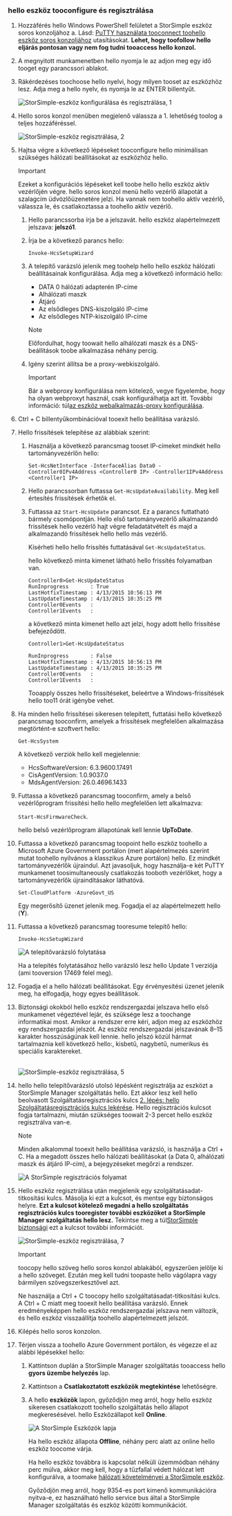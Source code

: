 <!--author=SharS last changed: 02/22/16-->

### <a name="tooconfigure-and-register-hello-device"></a>hello eszköz tooconfigure és regisztrálása
1. Hozzáférés hello Windows PowerShell felületet a StorSimple eszköz soros konzoljához a. Lásd: [PuTTY használata tooconnect toohello eszköz soros konzoljához](#use-putty-to-connect-to-the-device-serial-console) utasításokat. **Lehet, hogy toofollow hello eljárás pontosan vagy nem fog tudni tooaccess hello konzol.**
2. A megnyitott munkamenetben hello nyomja le az adjon meg egy idő tooget egy parancssori ablakot. 
3. Rákérdezéses toochoose hello nyelvi, hogy milyen tooset az eszközhöz lesz. Adja meg a hello nyelv, és nyomja le az ENTER billentyűt. 
   
    ![StorSimple-eszköz konfigurálása és regisztrálása, 1](./media/storsimple-configure-and-register-device-gov/HCS_RegisterYourDevice1-gov-include.png)
4. Hello soros konzol menüben megjelenő válassza a 1. lehetőség toolog a teljes hozzáféréssel. 
   
    ![StorSimple-eszköz regisztrálása, 2](./media/storsimple-configure-and-register-device-gov/HCS_RegisterYourDevice2-gov-include.png)
5. Hajtsa végre a következő lépéseket tooconfigure hello minimálisan szükséges hálózati beállításokat az eszközhöz hello.
   
   > [!IMPORTANT]
   > Ezeket a konfigurációs lépéseket kell toobe hello hello eszköz aktív vezérlőjén végre. hello soros konzol menü hello vezérlő állapotát a szalagcím üdvözlőüzenetére jelzi. Ha vannak nem toohello aktív vezérlő, válassza le, és csatlakoztassa a toohello aktív vezérlő.
   > 
   > 
   
   1. Hello parancssorba írja be a jelszavát. hello eszköz alapértelmezett jelszava: **jelszó1**.
   2. Írja be a következő parancs hello:
      
        `Invoke-HcsSetupWizard`
   3. A telepítő varázsló jelenik meg toohelp hello hello eszköz hálózati beállításainak konfigurálása. Adja meg a következő információ hello: 
      
      * DATA 0 hálózati adapterén IP-címe
      * Alhálózati maszk
      * Átjáró
      * Az elsődleges DNS-kiszolgáló IP-címe
      * Az elsődleges NTP-kiszolgáló IP-címe
      
      > [!NOTE]
      > Előfordulhat, hogy toowait hello alhálózati maszk és a DNS-beállítások toobe alkalmazása néhány percig. 
      > 
      > 
   4. Igény szerint állítsa be a proxy-webkiszolgáló.
      
      > [!IMPORTANT]
      > Bár a webproxy konfigurálása nem kötelező, vegye figyelembe, hogy ha olyan webproxyt használ, csak konfigurálhatja azt itt. További információ: túl[az eszköz webalkalmazás-proxy konfigurálása](../articles/storsimple/storsimple-configure-web-proxy.md). 
      > 
      > 
6. Ctrl + C billentyűkombinációval tooexit hello beállítása varázsló.
7. Hello frissítések telepítése az alábbiak szerint:
   
   1. Használja a következő parancsmag tooset IP-címeket mindkét hello tartományvezérlőn hello:
      
      `Set-HcsNetInterface -InterfaceAlias Data0 -Controller0IPv4Address <Controller0 IP> -Controller1IPv4Address <Controller1 IP>`
   2. Hello parancssorban futtassa `Get-HcsUpdateAvailability`. Meg kell értesítés frissítések érhetők el.
   3. Futtassa az `Start-HcsUpdate` parancsot. Ez a parancs futtatható bármely csomópontján. Hello első tartományvezérlő alkalmazandó frissítések hello vezérlő hajt végre feladatátvételt és majd a alkalmazandó frissítések hello hello más vezérlő.
      
      Kísérheti hello hello frissítés futtatásával `Get-HcsUpdateStatus`.    
      
      hello következő minta kimenet látható hello frissítés folyamatban van.
      
      ````
      Controller0>Get-HcsUpdateStatus
      RunInprogress       : True
      LastHotfixTimestamp : 4/13/2015 10:56:13 PM
      LastUpdateTimestamp : 4/13/2015 10:35:25 PM
      Controller0Events   :
      Controller1Events   : 
      ````
      
      a következő minta kimenet hello azt jelzi, hogy adott hello frissítése befejeződött.
      
      ````
      Controller1>Get-HcsUpdateStatus
      
      RunInprogress       : False
      LastHotfixTimestamp : 4/13/2015 10:56:13 PM
      LastUpdateTimestamp : 4/13/2015 10:35:25 PM
      Controller0Events   :
      Controller1Events   :
      
      ````
      
      Tooapply összes hello frissítéseket, beleértve a Windows-frissítések hello too11 órát igénybe vehet.

8. Ha minden hello frissítései sikeresen telepített, futtatási hello következő parancsmag tooconfirm, amelyek a frissítések megfelelően alkalmazása megtörtént-e szoftvert hello:
   
     `Get-HcsSystem`
   
    A következő verziók hello kell megjelennie:
   
   * HcsSoftwareVersion: 6.3.9600.17491
   * CisAgentVersion: 1.0.9037.0
   * MdsAgentVersion: 26.0.4696.1433
9. Futtassa a következő parancsmag tooconfirm, amely a belső vezérlőprogram frissítési hello hello megfelelően lett alkalmazva:
   
    `Start-HcsFirmwareCheck`.
   
     hello belső vezérlőprogram állapotúnak kell lennie **UpToDate**.
10. Futtassa a következő parancsmag toopoint hello eszköz toohello a Microsoft Azure Government portálon (mert alapértelmezés szerint mutat toohello nyilvános a klasszikus Azure portálon) hello. Ez mindkét tartományvezérlők újraindul. Azt javasoljuk, hogy használja-e két PuTTY munkamenet toosimultaneously csatlakozás tooboth vezérlőket, hogy a tartományvezérlők újraindításakor láthatóvá.
    
     `Set-CloudPlatform -AzureGovt_US`
    
    Egy megerősítő üzenet jelenik meg. Fogadja el az alapértelmezett hello (**Y**).
11. Futtassa a következő parancsmag tooresume telepítő hello:
    
     `Invoke-HcsSetupWizard`
    
     ![A telepítővarázsló folytatása](./media/storsimple-configure-and-register-device-gov/HCS_ResumeSetup-gov-include.png)
    
    Ha a telepítés folytatásához hello varázsló lesz hello Update 1 verziója (ami tooversion 17469 felel meg). 
12. Fogadja el a hello hálózati beállításokat. Egy érvényesítési üzenet jelenik meg, ha elfogadja, hogy egyes beállítások.
13. Biztonsági okokból hello eszköz rendszergazdai jelszava hello első munkamenet végeztével lejár, és szüksége lesz a toochange informatikai most. Amikor a rendszer erre kéri, adjon meg az eszközhöz egy rendszergazdai jelszót. Az eszköz rendszergazdai jelszavának 8–15 karakter hosszúságúnak kell lennie. hello jelszó közül hármat tartalmaznia kell következő hello:, kisbetű, nagybetű, numerikus és speciális karaktereket.
    
    <br/>![StorSimple-eszköz regisztrálása, 5](./media/storsimple-configure-and-register-device-gov/HCS_RegisterYourDevice5_gov-include.png)
14. hello hello telepítővarázsló utolsó lépésként regisztrálja az eszközt a StorSimple Manager szolgáltatás hello. Ezt akkor lesz kell hello beolvasott Szolgáltatásregisztrációs kulcs [2. lépés: hello Szolgáltatásregisztrációs kulcs lekérése](#step-2-get-the-service-registration-key). Hello regisztrációs kulcsot fogja tartalmazni, miután szükséges toowait 2-3 percet hello eszköz regisztrálva van-e.
    
    > [!NOTE]
    > Minden alkalommal tooexit hello beállítása varázsló, is használja a Ctrl + C. Ha a megadott összes hello hálózati beállításokat (a Data 0, alhálózati maszk és átjáró IP-cím), a bejegyzéseket megőrzi a rendszer.
    > 
    > 
    
    ![A StorSimple regisztrációs folyamat](./media/storsimple-configure-and-register-device-gov/HCS_RegistrationProgress-gov-include.png)
15. Hello eszköz regisztrálása után megjelenik egy szolgáltatásadat-titkosítási kulcs. Másolja ki ezt a kulcsot, és mentse egy biztonságos helyre. **Ezt a kulcsot kötelező megadni a hello szolgáltatás regisztrációs kulcs tooregister további eszközöket a StorSimple Manager szolgáltatás hello lesz.** Tekintse meg a túl[StorSimple biztonsági](../articles/storsimple/storsimple-security.md) ezt a kulcsot további információt.
    
    ![StorSimple-eszköz regisztrálása, 7](./media/storsimple-configure-and-register-device-gov/HCS_RegisterYourDevice7_gov-include.png)    
    
    > [!IMPORTANT]
    > toocopy hello szöveg hello soros konzol ablakából, egyszerűen jelölje ki a hello szöveget. Ezután meg kell tudni toopaste hello vágólapra vagy bármilyen szövegszerkesztővel azt. 
    > 
    > Ne használja a Ctrl + C toocopy hello szolgáltatásadat-titkosítási kulcs. A Ctrl + C miatt meg tooexit hello beállítása varázsló. Ennek eredményeképpen hello eszköz rendszergazdai jelszava nem változik, és hello eszköz visszaállítja toohello alapértelmezett jelszót.
    > 
    > 
16. Kilépés hello soros konzolon.
17. Térjen vissza a toohello Azure Government portálon, és végezze el az alábbi lépésekkel hello:
    
    1. Kattintson duplán a StorSimple Manager szolgáltatás tooaccess hello **gyors üzembe helyezés** lap.
    2. Kattintson a **Csatlakoztatott eszközök megtekintése** lehetőségre.
    3. A hello **eszközök** lapon, győződjön meg arról, hogy hello eszköz sikeresen csatlakozott toohello szolgáltatás hello állapot megkeresésével. hello Eszközállapot kell **Online**.
       
        ![A StorSimple Eszközök lapja](./media/storsimple-configure-and-register-device-gov/HCS_DeviceOnline-gov-include.png) 
       
        Ha hello eszköz állapota **Offline**, néhány perc alatt az online hello eszköz toocome várja. 
       
        Ha hello eszköz továbbra is kapcsolat nélküli üzemmódban néhány perc múlva, akkor meg kell, hogy a tűzfallal védett hálózat lett konfigurálva, a toomake [hálózati követelményei a StorSimple eszköz](../articles/storsimple/storsimple-system-requirements.md). 
       
        Győződjön meg arról, hogy 9354-es port kimenő kommunikációra nyitva-e, ez használható hello service bus által a StorSimple Manager szolgáltatás és eszköz közötti kommunikációt.

